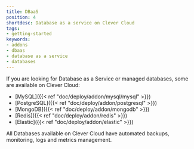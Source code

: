 ```yaml
---
title: DBaaS
position: 4
shortdesc: Database as a service on Clever Cloud
tags:
- getting-started
keywords:
- addons
- dbaas
- database as a service
- databases
---
```


If you are looking for Database as a Service or managed databases, some are available on Clever Cloud:

* [MySQL]({{< ref "doc/deploy/addon/mysql/mysql" >}})
* [PostgreSQL]({{< ref "doc/deploy/addon/postgresql" >}})
* [MongoDB]({{< ref "doc/deploy/addon/mongodb" >}})
* [Redis]({{< ref "doc/deploy/addon/redis" >}})
* [Elastic]({{< ref "doc/deploy/addon/elastic" >}})

All Databases available on Clever Cloud have automated backups, monitoring, logs and metrics management.
